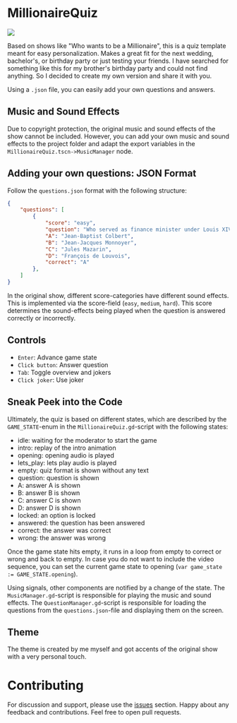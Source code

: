 # MillionaireQuiz

<img src="https://github.com/MathiasBaumgartinger/MillionaireQuiz/blob/main/Resources/demo.png">

Based on shows like "Who wants to be a Millionaire", this is a quiz template meant for easy personalization. Makes a great fit for the next wedding, bachelor's, or birthday party or just testing your friends. I have searched for something like this for my brother's birthday party and could not find anything. So I decided to create my own version and share it with you.

Using a `.json` file, you can easily add your own questions and answers.


## Music and Sound Effects

Due to copyright protection, the original music and sound effects of the show cannot be included. However, you can add your own music and sound effects to the project folder and adapt the export variables in the `MillionaireQuiz.tscn->MusicManager` node.

## Adding your own questions: JSON Format

Follow the `questions.json` format with the following structure:

```json
{
    "questions": [
        {
			"score": "easy",
			"question": "Who served as finance minister under Louis XIV?",
			"A": "Jean-Baptist Colbert",
			"B": "Jean-Jacques Monnoyer",
			"C": "Jules Mazarin",
			"D": "François de Louvois",
			"correct": "A"
		},
    ]
}
```

In the original show, different score-categories have different sound effects. This is implemented via the score-field (`easy`, `medium`, `hard`). This score determines the sound-effects being played when the question is answered correctly or incorrectly.

## Controls

- `Enter`: Advance game state
- `Click button`: Answer question
- `Tab`: Toggle overview and jokers
- `Click joker`: Use joker

## Sneak Peek into the Code

Ultimately, the quiz is based on different states, which are described by the `GAME_STATE`-enum in the `MillionaireQuiz.gd`-script with the following states:

- idle: waiting for the moderator to start the game
- intro: replay of the intro animation
- opening: opening audio is played
- lets_play: lets play audio is played
- empty: quiz format is shown without any text
- question: question is shown
- A: answer A is shown
- B: answer B is shown
- C: answer C is shown
- D: answer D is shown
- locked: an option is locked
- answered: the question has been answered
- correct: the answer was correct
- wrong: the answer was wrong

Once the game state hits empty, it runs in a loop from empty to correct or wrong and back to empty. In case you do not want to include the video sequence, you can set the current game state to opening (`var game_state := GAME_STATE.opening`).

Using signals, other components are notified by a change of the state. The `MusicManager.gd`-script is responsible for playing the music and sound effects. The `QuestionManager.gd`-script is responsible for loading the questions from the `questions.json`-file and displaying them on the screen.

## Theme

The theme is created by me myself and got accents of the original show with a very personal touch.

# Contributing

For discussion and support, please use the [issues](https://github.com/MathiasBaumgartinger/MillionaireQuiz/issues) section. Happy about any feedback and contributions. Feel free to open pull requests.
